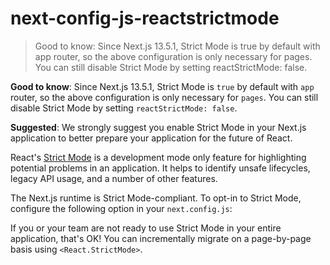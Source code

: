 # next-config-js-reactstrictmode

> Good to know: Since Next.js 13.5.1, Strict Mode is true by default with app router, so the above configuration is only necessary for pages. You can still disable Strict Mode by setting reactStrictMode: false.



**Good to know**: Since Next.js 13.5.1, Strict Mode is `true` by default with `app` router, so the above configuration is only necessary for `pages`. You can still disable Strict Mode by setting `reactStrictMode: false`.

**Suggested**: We strongly suggest you enable Strict Mode in your Next.js application to better prepare your application for the future of React.

React's [Strict Mode](https://react.dev/reference/react/StrictMode) is a development mode only feature for highlighting potential problems in an application. It helps to identify unsafe lifecycles, legacy API usage, and a number of other features.

The Next.js runtime is Strict Mode-compliant. To opt-in to Strict Mode, configure the following option in your `next.config.js`:

If you or your team are not ready to use Strict Mode in your entire application, that's OK! You can incrementally migrate on a page-by-page basis using `<React.StrictMode>`.

